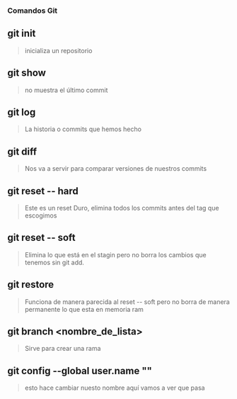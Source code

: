### Comandos Git 
## git init
>inicializa un repositorio
## git show
>no muestra el último commit
## git log 
>La historia o commits que hemos hecho 
## git diff <tag> <tag>
>Nos va a servir para comparar versiones de nuestros commits 
## git reset -- hard <tag>
>Este es un reset Duro, elimina todos los commits antes del tag que escogimos
## git reset -- soft 
>Elimina lo que está en el stagin
pero no borra los cambios que tenemos sin git add. 
## git restore <archivo>
> Funciona de manera parecida al reset -- soft pero no borra de manera permanente lo que esta en memoria ram
## git branch <nombre_de_lista>
>Sirve para crear una rama
## git config --global user.name ""
>esto hace cambiar nuesto nombre
>aquí vamos a ver que pasa


